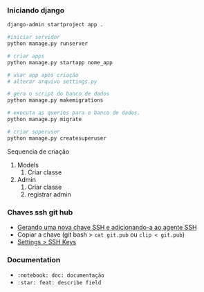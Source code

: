 ### Iniciando django

```bash
django-admin startproject app .

#iniciar servidor
python manage.py runserver

# criar apps
python manage.py startapp nome_app

# usar app após criação
# alterar arquivo settings.py

# gera o script do banco de dados
python manage.py makemigrations

# executa as queries para o banco de dados.
python manage.py migrate

# criar superuser
python manage.py createsuperuser


```

Sequencia de criação

1. Models
   1. Criar classe
2. Admin
   1. Criar classe
   2. registrar admin


### Chaves ssh git hub

- [Gerando uma nova chave SSH e adicionando-a ao agente SSH](https://docs.github.com/pt/authentication/connecting-to-github-with-ssh/generating-a-new-ssh-key-and-adding-it-to-the-ssh-agent)
- Copiar a chave (git bash > `cat git.pub` ou `clip < git.pub`)
- [Settings > SSH Keys](https://github.com/settings/keys)

### Documentation

- `:notebook: doc: documentação`
- `:star: feat: describe field`
